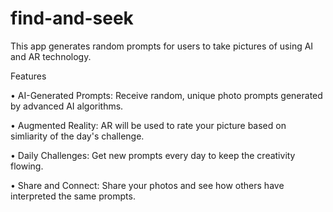 # find-and-seek
This app generates random prompts for users to take pictures of using AI and AR technology.

Features

• AI-Generated Prompts: Receive random, unique photo prompts generated by advanced AI algorithms.

• Augmented Reality: AR will be used to rate your picture based on simliarity of the day's challenge.

• Daily Challenges: Get new prompts every day to keep the creativity flowing.

• Share and Connect: Share your photos and see how others have interpreted the same prompts.


